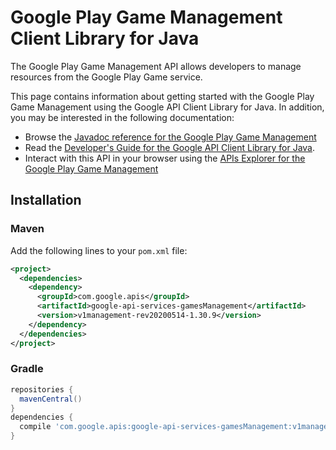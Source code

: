 # Google Play Game Management Client Library for Java

The Google Play Game Management API allows developers to manage resources from the Google
     Play Game service.

This page contains information about getting started with the Google Play Game Management
using the Google API Client Library for Java. In addition, you may be interested
in the following documentation:

* Browse the [Javadoc reference for the Google Play Game Management][javadoc]
* Read the [Developer's Guide for the Google API Client Library for Java][google-api-client].
* Interact with this API in your browser using the [APIs Explorer for the Google Play Game Management][api-explorer]

## Installation

### Maven

Add the following lines to your `pom.xml` file:

```xml
<project>
  <dependencies>
    <dependency>
      <groupId>com.google.apis</groupId>
      <artifactId>google-api-services-gamesManagement</artifactId>
      <version>v1management-rev20200514-1.30.9</version>
    </dependency>
  </dependencies>
</project>
```

### Gradle

```gradle
repositories {
  mavenCentral()
}
dependencies {
  compile 'com.google.apis:google-api-services-gamesManagement:v1management-rev20200514-1.30.9'
}
```

[javadoc]: https://googleapis.dev/java/google-api-services-gamesManagement/latest/index.html
[google-api-client]: https://github.com/googleapis/google-api-java-client/
[api-explorer]: https://developers.google.com/apis-explorer/#p/gamesManagement/v1/
